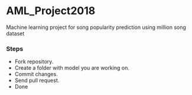# AML_Project2018
Machine learning project for song popularity prediction using million song dataset

### Steps ###
* Fork repository.
* Create a folder with model you are working on.
* Commit changes.
* Send pull request.
* Done
